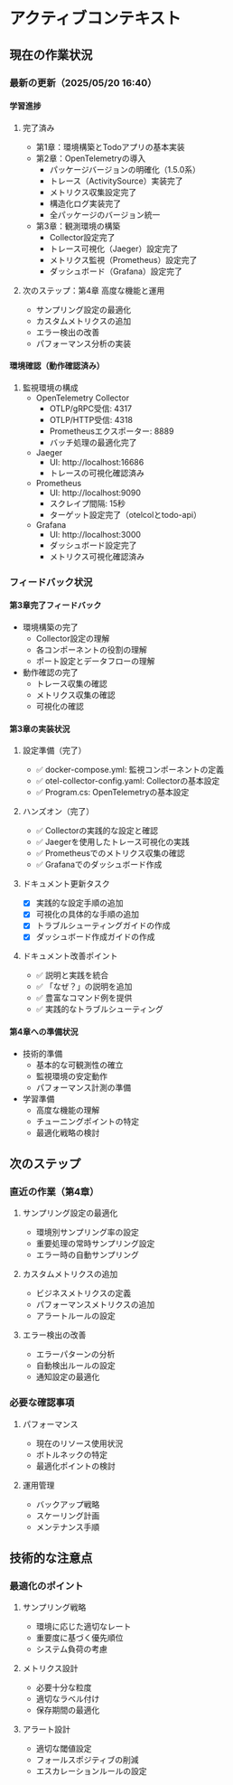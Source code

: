 # アクティブコンテキスト

## 現在の作業状況

### 最新の更新（2025/05/20 16:40）

#### 学習進捗
1. 完了済み
   - 第1章：環境構築とTodoアプリの基本実装
   - 第2章：OpenTelemetryの導入
     * パッケージバージョンの明確化（1.5.0系）
     * トレース（ActivitySource）実装完了
     * メトリクス収集設定完了
     * 構造化ログ実装完了
     * 全パッケージのバージョン統一
   - 第3章：観測環境の構築
     * Collector設定完了
     * トレース可視化（Jaeger）設定完了
     * メトリクス監視（Prometheus）設定完了
     * ダッシュボード（Grafana）設定完了

2. 次のステップ：第4章 高度な機能と運用
   - サンプリング設定の最適化
   - カスタムメトリクスの追加
   - エラー検出の改善
   - パフォーマンス分析の実装

#### 環境確認（動作確認済み）
1. 監視環境の構成
   - OpenTelemetry Collector
     * OTLP/gRPC受信: 4317
     * OTLP/HTTP受信: 4318
     * Prometheusエクスポーター: 8889
     * バッチ処理の最適化完了
   - Jaeger
     * UI: http://localhost:16686
     * トレースの可視化確認済み
   - Prometheus
     * UI: http://localhost:9090
     * スクレイプ間隔: 15秒
     * ターゲット設定完了（otelcolとtodo-api）
   - Grafana
     * UI: http://localhost:3000
     * ダッシュボード設定完了
     * メトリクス可視化確認済み

### フィードバック状況

#### 第3章完了フィードバック
- 環境構築の完了
  * Collector設定の理解
  * 各コンポーネントの役割の理解
  * ポート設定とデータフローの理解
- 動作確認の完了
  * トレース収集の確認
  * メトリクス収集の確認
  * 可視化の確認

#### 第3章の実装状況
1. 設定準備（完了）
   - ✅ docker-compose.yml: 監視コンポーネントの定義
   - ✅ otel-collector-config.yaml: Collectorの基本設定
   - ✅ Program.cs: OpenTelemetryの基本設定

2. ハンズオン（完了）
   - ✅ Collectorの実践的な設定と確認
   - ✅ Jaegerを使用したトレース可視化の実践
   - ✅ Prometheusでのメトリクス収集の確認
   - ✅ Grafanaでのダッシュボード作成

3. ドキュメント更新タスク
   - [x] 実践的な設定手順の追加
   - [x] 可視化の具体的な手順の追加
   - [x] トラブルシューティングガイドの作成
   - [x] ダッシュボード作成ガイドの作成
   
4. ドキュメント改善ポイント
   - ✅ 説明と実践を統合
   - ✅ 「なぜ？」の説明を追加
   - ✅ 豊富なコマンド例を提供
   - ✅ 実践的なトラブルシューティング

#### 第4章への準備状況
- 技術的準備
  * 基本的な可観測性の確立
  * 監視環境の安定動作
  * パフォーマンス計測の準備
- 学習準備
  * 高度な機能の理解
  * チューニングポイントの特定
  * 最適化戦略の検討

## 次のステップ

### 直近の作業（第4章）
1. サンプリング設定の最適化
   - 環境別サンプリング率の設定
   - 重要処理の常時サンプリング設定
   - エラー時の自動サンプリング

2. カスタムメトリクスの追加
   - ビジネスメトリクスの定義
   - パフォーマンスメトリクスの追加
   - アラートルールの設定

3. エラー検出の改善
   - エラーパターンの分析
   - 自動検出ルールの設定
   - 通知設定の最適化

### 必要な確認事項
1. パフォーマンス
   - 現在のリソース使用状況
   - ボトルネックの特定
   - 最適化ポイントの検討

2. 運用管理
   - バックアップ戦略
   - スケーリング計画
   - メンテナンス手順

## 技術的な注意点

### 最適化のポイント
1. サンプリング戦略
   - 環境に応じた適切なレート
   - 重要度に基づく優先順位
   - システム負荷の考慮

2. メトリクス設計
   - 必要十分な粒度
   - 適切なラベル付け
   - 保存期間の最適化

3. アラート設計
   - 適切な閾値設定
   - フォールスポジティブの削減
   - エスカレーションルールの設定
